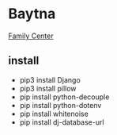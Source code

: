 # Baytna
[Family Center](https://web-production-d37ff.up.railway.app)

## install
- pip3 install Django
- pip3 install pillow
- pip install python-decouple
- pip install python-dotenv
- pip install whitenoise
- pip install dj-database-url

